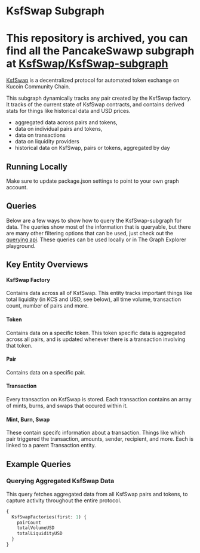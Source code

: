 # KsfSwap Subgraph

# This repository is archived, you can find all the PancakeSwawp subgraph at [KsfSwap/KsfSwap-subgraph](https://github.com/KsfSwap/KsfSwap-subgraph)

[KsfSwap](https://KsfSwap.com/) is a decentralized protocol for automated token exchange on Kucoin Community Chain.

This subgraph dynamically tracks any pair created by the KsfSwap factory. It tracks of the current state of KsfSwap contracts, and contains derived stats for things like historical data and USD prices.

- aggregated data across pairs and tokens,
- data on individual pairs and tokens,
- data on transactions
- data on liquidity providers
- historical data on KsfSwap, pairs or tokens, aggregated by day

## Running Locally

Make sure to update package.json settings to point to your own graph account.

## Queries

Below are a few ways to show how to query the KsfSwap-subgraph for data. The queries show most of the information that is queryable, but there are many other filtering options that can be used, just check out the [querying api](https://thegraph.com/docs/graphql-api). These queries can be used locally or in The Graph Explorer playground.

## Key Entity Overviews

#### KsfSwap Factory

Contains data across all of KsfSwap. This entity tracks important things like total liquidity (in KCS and USD, see below), all time volume, transaction count, number of pairs and more.

#### Token

Contains data on a specific token. This token specific data is aggregated across all pairs, and is updated whenever there is a transaction involving that token.

#### Pair

Contains data on a specific pair.

#### Transaction

Every transaction on KsfSwap is stored. Each transaction contains an array of mints, burns, and swaps that occured within it.

#### Mint, Burn, Swap

These contain specifc information about a transaction. Things like which pair triggered the transaction, amounts, sender, recipient, and more. Each is linked to a parent Transaction entity.

## Example Queries

### Querying Aggregated KsfSwap Data

This query fetches aggregated data from all KsfSwap pairs and tokens, to capture activity throughout the entire protocol.

```graphql
{
  KsfSwapFactories(first: 1) {
    pairCount
    totalVolumeUSD
    totalLiquidityUSD
  }
}
```
